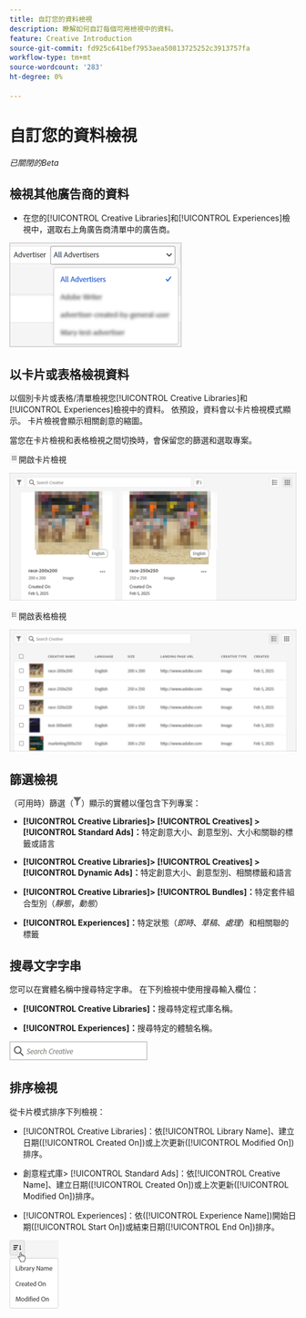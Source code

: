 ```yaml
---
title: 自訂您的資料檢視
description: 瞭解如何自訂每個可用檢視中的資料。
feature: Creative Introduction
source-git-commit: fd925c641bef7953aea50813725252c3913757fa
workflow-type: tm+mt
source-wordcount: '283'
ht-degree: 0%

---
```


# 自訂您的資料檢視

*已關閉的Beta*

## 檢視其他廣告商的資料

* 在您的[!UICONTROL Creative Libraries]和[!UICONTROL Experiences]檢視中，選取右上角廣告商清單中的廣告商。

![廣告商清單範例](/help/creative/assets/advertiser.png "廣告商清單範例")

## 以卡片或表格檢視資料

以個別卡片或表格/清單檢視您[!UICONTROL Creative Libraries]和[!UICONTROL Experiences]檢視中的資料。 依預設，資料會以卡片檢視模式顯示。 卡片檢視會顯示相關創意的縮圖。

當您在卡片檢視和表格檢視之間切換時，會保留您的篩選和選取專案。

![卡片檢視](/help/creative/assets/card-view-button.png "卡片檢視")開啟卡片檢視

![卡片檢視範例](/help/creative/assets/card-view-example.png "卡片檢視範例")

![表格/清單檢視](/help/creative/assets/table-view-button.png "表格檢視")開啟表格檢視

![資料表檢視範例](/help/creative/assets/table-view-example.png "資料表檢視範例")

<!-- not implemented as of 11-26:
In card view, you can increase or decrease the size of the cards.

In either view, you can:

Include all creative variations in the view. [Experiences view?]

Refresh the pane to see any changes that other users have made.
-->

## 篩選檢視

（可用時）篩選（![篩選按鈕](/help/creative/assets/filter.png "篩選按鈕")）顯示的實體以僅包含下列專案：

* **[!UICONTROL Creative Libraries]> [!UICONTROL Creatives] > [!UICONTROL Standard Ads]：**&#x200B;特定創意大小、創意型別、大小和關聯的標籤或語言

* **[!UICONTROL Creative Libraries]> [!UICONTROL Creatives] > [!UICONTROL Dynamic Ads]：**&#x200B;特定創意大小、創意型別、相關標籤和語言

* **[!UICONTROL Creative Libraries]> [!UICONTROL Bundles]：**&#x200B;特定套件組合型別（*靜態*，*動態*）

* **[!UICONTROL Experiences]：**&#x200B;特定狀態（*即時*、*草稿*、*處理*）和相關聯的標籤

<!-- Only available to non-admin users in Phase 1

* **[!UICONTROL Feeds] > [!UICONTROL Catalog]:** Specific library [??? different than the statuses for the Template tab, which I'd expect to show something different anyway] statuses (*Active*, *Inactive*, *Deleted*)

* **[!UICONTROL Feeds] > [!UICONTROL Job Status]:** Specific statuses (*Created*, *Queued*, *Running*, *Finished*)

* **[!UICONTROL Feeds] > [!UICONTROL Template]:** Specific library [???] statuses (*Active*, *Archived*)

* **[!UICONTROL Ad Templates]:** Specific creative sizes and template types (*Static*, *Dynamic*)

-->

## 搜尋文字字串

您可以在實體名稱中搜尋特定字串。 在下列檢視中使用搜尋輸入欄位：

* **[!UICONTROL Creative Libraries]：**&#x200B;搜尋特定程式庫名稱。

* **[!UICONTROL Experiences]：**&#x200B;搜尋特定的體驗名稱。

![範例搜尋輸入欄位](/help/creative/assets/search-field.png "範例搜尋輸入欄位")

## 排序檢視

從卡片模式排序下列檢視：

* [!UICONTROL Creative Libraries]：依[!UICONTROL Library Name]、建立日期([!UICONTROL Created On])或上次更新([!UICONTROL Modified On])排序。

* 創意程式庫> [!UICONTROL Standard Ads]：依[!UICONTROL Creative Name]、建立日期([!UICONTROL Created On])或上次更新([!UICONTROL Modified On])排序。

* [!UICONTROL Experiences]：依([!UICONTROL Experience Name])開始日期([!UICONTROL Start On])或結束日期([!UICONTROL End On])排序。

![排序選項範例](/help/creative/assets/sort.png "排序選項範例")
